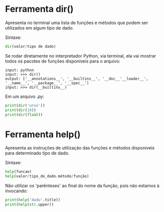 # Ferramenta dir()


Apresenta no terminal uma lista de funções e métodos que podem ser utilizados em algum tipo de dado.

Sintaxe: 
````python
dir(valor/tipo de dado)
````

Se rodar diretamente no interpretador Python, via terminal, ela vai mostrar todos os pacotes de funções disponíveis para o arquivo:

````
input: python
input: >>> dir()
output: ['__annotations__', '__builtins__', '__doc__'__loader__', '__name__', '__package__', '__spec__']
input: >>> dir(__builtins__)
````

Em um arquivo _.py_:
````python
print(dir('urso'))
print(dir(18))
print(dir(float))
````


# Ferramenta help()


Apresenta as instruções de utilização das funções e métodos disponíveis para determinado tipo de dado.

Sintaxe: 
````python
help(funcao)
help(valor/tipo_de_dado.método/função) 
````

Não utilizar os 'parênteses' ao final do nome da função, pois não estamos à invocando:
  
````python
print(help('dudu'.title))
print(help(str.upper))
````